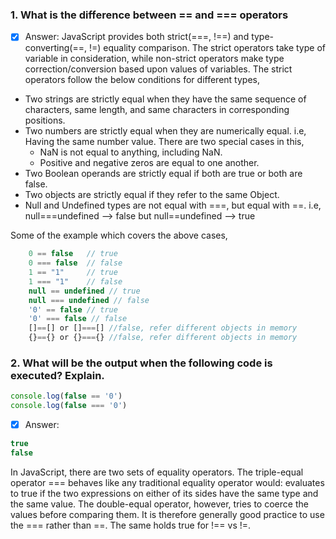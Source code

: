 ### 1. What is the difference between == and === operators
- [x] Answer: JavaScript provides both strict(===, !==) and type-converting(==, !=) equality comparison. The strict operators take type of variable in consideration, while non-strict operators make type correction/conversion based upon values of variables. The strict operators follow the below conditions for different types,

- Two strings are strictly equal when they have the same sequence of characters, same length, and same characters in corresponding positions.
- Two numbers are strictly equal when they are numerically equal. i.e, Having the same number value. There are two special cases in this,
  - NaN is not equal to anything, including NaN.
  - Positive and negative zeros are equal to one another.
- Two Boolean operands are strictly equal if both are true or both are false.
- Two objects are strictly equal if they refer to the same Object.
- Null and Undefined types are not equal with ===, but equal with ==. i.e, null===undefined --> false but null==undefined --> true

Some of the example which covers the above cases,
```js
    0 == false   // true
    0 === false  // false
    1 == "1"     // true
    1 === "1"    // false
    null == undefined // true
    null === undefined // false
    '0' == false // true
    '0' === false // false
    []==[] or []===[] //false, refer different objects in memory
    {}=={} or {}==={} //false, refer different objects in memory
```

### 2. What will be the output when the following code is executed? Explain.

```js
console.log(false == '0')
console.log(false === '0')
```
- [x] Answer: 
```js
true
false
```
In JavaScript, there are two sets of equality operators. The triple-equal operator === behaves like any traditional equality operator would: evaluates to true if the two expressions on either of its sides have the same type and the same value. The double-equal operator, however, tries to coerce the values before comparing them. It is therefore generally good practice to use the === rather than ==. The same holds true for !== vs !=.


